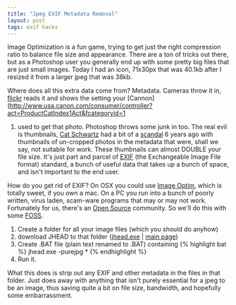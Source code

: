 ```yaml
---
title: "Jpeg EXIF Metadata Removal"
layout: post
tags: exif hacks
---
```


Image Optimization is a fun game, trying to get just the right compression ratio to balance file size and appearance. There are a ton of tricks out there, but as a Photoshop user you generally end up with some pretty big files that are just small images. Today I had an icon, 71x30px that was 40.1kb after I resized it from a larger jpeg that was 38kb.  

Where does all this extra data come from? Metadata. Cameras throw it in,
[flickr](http://flickr.com/) reads it and shows the setting your 
[Cannon](http://www.usa.canon.com/consumer/controller?act=ProductCatIndex1Act&fcategoryid=1
01) used to get that photo. Photoshop throws some junk in too. The real evil
is thumbnails, [Cat Schwartz](http://en.wikipedia.org/wiki/Catherine_Schwartz)
had a bit of a [scandal](http://graphicssoft.about.com/b/2003/07/26/techtvs-cat-schwartz-exposed-is-photoshop-to-blame.htm) 
6 years ago with thumbnails of
un-cropped photos in the metadata that were, shall we say, not suitable for work. These
thumbnails can almost DOUBLE your file size. It's just part and parcel of
[EXIF](http://en.wikipedia.org/wiki/Exchangeable_image_file_format) (the
Exchangeable Image File format) standard, a bunch of useful data that takes up
a bunch of space, and isn't important to the end user.


How do you get rid of EXIF? On OSX you could use [Image
Optim](http://imageoptim.pornel.net/), which is totally sweet, if you own a
mac. On a PC you run into a bunch of poorly written, virus laden, scam-ware
programs that may or may not work. Fortunately for us, there's an [Open
Source](http://en.wikipedia.org/wiki/Open_Source) community. So we'll do this
with some [FOSS](http://en.wikipedia.org/wiki/Free_and_open_source_software).

1. Create a folder for all your image files (which you should do anyhow)
2. download JHEAD to that folder ([jhead.exe](http://www.sentex.net/~mwandel/jhead/jhead.exe) | [main page](http://www.sentex.net/~mwandel/jhead/)) 
3. Create .BAT file (plain text renamed to .BAT) containing
   {% highlight bat %}
       jhead.exe -purejpg *
   {% endhighlight %}
4. Run it.

What this does is strip out any EXIF and other metadata in the files in that
folder. Just does away with anything that isn't purely essential for a jpeg to
be an image, thus saving quite a bit on file size, bandwidth, and hopefully
some embarrassment.
